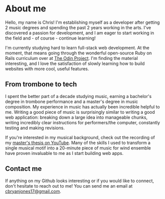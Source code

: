 # About me

Hello, my name is Chris! I'm establishing myself as a developer after getting 2 music degrees and spending the past 2 years working in the arts. I've discovered a passion for development, and I am eager to start working in the field and - of course - continue learning!

I'm currently studying hard to learn full-stack web development. At the moment, that means going through the wonderful open-source Ruby on Rails curriculum over at [The Odin Project](https://www.theodinproject.com/). I'm finding the material interesting, and I love the satisfaction of slowly learning how to build websites with more cool, useful features.

## From trombone to tech

I spent the better part of a decade studying music, earning a bachelor's degree in trombone performance and a master's degree in music composition. My experience in music has actually been incredible helpful to me. Writing a good piece of music is surprisingly similar to writing a good web application: breaking down a large idea into manageable chunks, writing incredibly clear instructions for performers/the computer, constantly testing and making revisions.

If you're interested in my musical background, check out the recording of my [master's thesis on YouTube](https://youtu.be/u-3f4oe45TE). Many of the skills I used to transform a single musical motif into a 20-minute piece of music for wind ensemble have proven invaluable to me as I start building web apps.

## Contact me

If anything on my Github looks interesting or if you would like to connect, don't hesitate to reach out to me! You can send me an email at [cbryanjones17@gmail.com](mailto:cbryanjones17@gmail.com).
